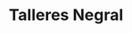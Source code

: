 ---
title: "Talleres Negral"
url: /alcedo-de-alba/talleres-negral/
shop: reparación de automóviles
---